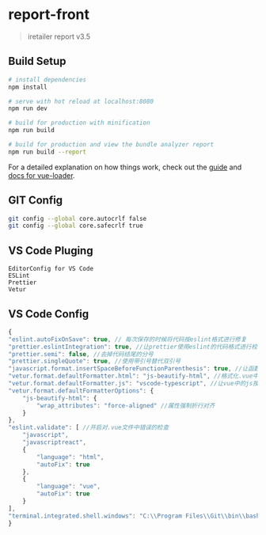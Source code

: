 # report-front

> iretailer report v3.5

## Build Setup

```bash
# install dependencies
npm install

# serve with hot reload at localhost:8080
npm run dev

# build for production with minification
npm run build

# build for production and view the bundle analyzer report
npm run build --report
```

For a detailed explanation on how things work, check out the [guide](http://vuejs-templates.github.io/webpack/) and [docs for vue-loader](http://vuejs.github.io/vue-loader).

## GIT Config
```bash
git config --global core.autocrlf false
git config --global core.safecrlf true
```


## VS Code Pluging
```
EditorConfig for VS Code
ESLint
Prettier
Vetur
```

## VS Code Config
```javascript
{
"eslint.autoFixOnSave": true, // 每次保存的时候将代码按eslint格式进行修复
"prettier.eslintIntegration": true, //让prettier使用eslint的代码格式进行校验
"prettier.semi": false, //去掉代码结尾的分号
"prettier.singleQuote": true, //使用带引号替代双引号
"javascript.format.insertSpaceBeforeFunctionParenthesis": true, //让函数(名)和后面的括号之间加个空格
"vetur.format.defaultFormatter.html": "js-beautify-html", //格式化.vue中html
"vetur.format.defaultFormatter.js": "vscode-typescript", //让vue中的js按编辑器自带的ts格式进行格式化
"vetur.format.defaultFormatterOptions": {
    "js-beautify-html": {
        "wrap_attributes": "force-aligned" //属性强制折行对齐
    }
},
"eslint.validate": [ //开启对.vue文件中错误的检查
    "javascript",
    "javascriptreact",
    {
        "language": "html",
        "autoFix": true
    },
    {
        "language": "vue",
        "autoFix": true
    }
],
"terminal.integrated.shell.windows": "C:\\Program Files\\Git\\bin\\bash.exe"
}
```
